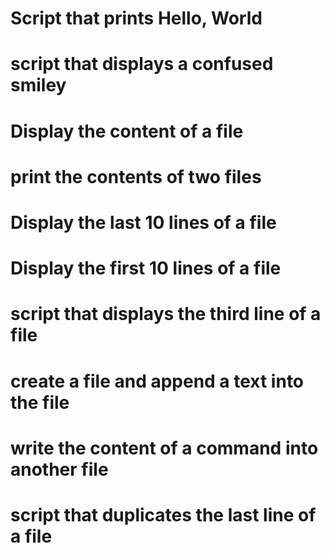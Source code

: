 # Script that prints Hello, World
# script that displays a confused smiley
# Display the content of a file
# print the contents of two files
# Display the last 10 lines of a file
# Display the first 10 lines of a file
# script that displays the third line of a file
# create a file and append a text into the file
# write the content of a command into another file
# script that duplicates the last line of a file
